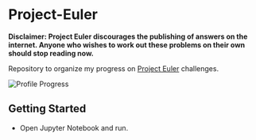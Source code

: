 # Project-Euler
**Disclaimer: Project Euler discourages the publishing of answers on the internet. Anyone who wishes to work out these problems on their own should stop reading now.**

Repository to organize my progress on [Project Euler](https://projecteuler.net/archives) challenges.

![Profile Progress](https://projecteuler.net/profile/davidshah.png)

## Getting Started
* Open Jupyter Notebook and run.
